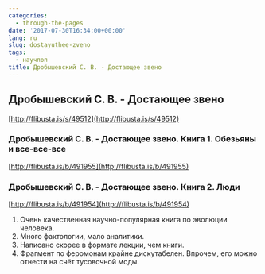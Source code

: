 ```yaml
---
categories:
  - through-the-pages
date: '2017-07-30T16:34:00+00:00'
lang: ru
slug: dostayuthee-zveno
tags:
  - научпоп
title: Дробышевский С. В. - Достающее звено
---
```



## Дробышевский С. В. - Достающее звено

[http://flibusta.is/s/49512](http://flibusta.is/s/49512)  

### Дробышевский С. В. - Достающее звено. Книга 1. Обезьяны и все-все-все

[http://flibusta.is/b/491955](http://flibusta.is/b/491955)  

### Дробышевский С. В. - Достающее звено. Книга 2. Люди

[http://flibusta.is/b/491954](http://flibusta.is/b/491954)  

1.  Очень качественная научно-популярная книга по эволюции человека.
2.  Много фактологии, мало аналитики.
3.  Написано скорее в формате лекции, чем книги.
4.  Фрагмент по феромонам крайне дискутабелен. Впрочем, его можно отнести на счёт тусовочной моды.
